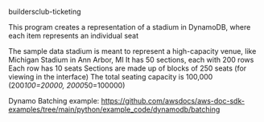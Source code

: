 buildersclub-ticketing

This program creates a representation of a stadium in DynamoDB, where each item represents an individual seat

The sample data stadium is meant to represent a high-capacity venue, like Michigan Stadium in Ann Arbor, MI
It has 50 sections, each with 200 rows
Each row has 10 seats
Sections are made up of blocks of 250 seats (for viewing in the interface)
The total seating capacity is 100,000 (200*100=20000, 2000*50=100000)

Dynamo Batching example: https://github.com/awsdocs/aws-doc-sdk-examples/tree/main/python/example_code/dynamodb/batching



